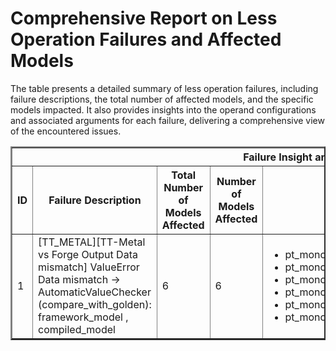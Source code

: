 <h1>Comprehensive Report on Less Operation Failures and Affected Models</h1>
<p>The table presents a detailed summary of less operation failures, including failure descriptions, the total number of affected models, and the specific models impacted. It also provides insights into the operand configurations and associated arguments for each failure, delivering a comprehensive view of the encountered issues.</p>
<table border="2">
	<thead>
		<tr style="text-align: center;">
			<th colspan="5">Failure Insight and Impacted Models</th>
			<th colspan="2">Less Operation Details</th>
		</tr>
		<tr style="text-align: center;">
			<th>ID</th>
			<th>Failure Description</th>
			<th>Total Number of Models Affected</th>
			<th>Number of Models Affected</th>
			<th>Affected Models</th>
			<th>Operands</th>
			<th>Arguments</th>
		</tr>
	</thead>
	<tbody>
		<tr>
			<td rowspan="1">1</td>
			<td rowspan="1">[TT_METAL][TT-Metal vs Forge Output Data mismatch] ValueError Data mismatch -> AutomaticValueChecker (compare_with_golden): framework_model , compiled_model</td>
			<td rowspan="1">6</td>
			<td>6</td>
			<td><ul><li>pt_monodepth2_mono_640x192_depth_prediction_torchvision</li><li>pt_monodepth2_stereo_640x192_depth_prediction_torchvision</li><li>pt_monodepth2_mono_stereo_no_pt_640x192_depth_prediction_torchvision</li><li>pt_monodepth2_mono_no_pt_640x192_depth_prediction_torchvision</li><li>pt_monodepth2_stereo_no_pt_640x192_depth_prediction_torchvision</li><li>pt_monodepth2_mono_stereo_640x192_depth_prediction_torchvision</li></ul></td>
			<td>Operand(type=Activation, shape=(1, 32, 96, 320), dtype=float32)<br><div align='center'>X</div>Operand(type=Constant, name=const_84160, dtype=float32)</td>
			<td></td>
		</tr>
	</tbody>
</table>
